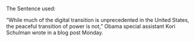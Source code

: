 The Sentence used:

“While much of the digital transition is unprecedented in the United States, the peaceful transition of power is not,” Obama special assistant Kori Schulman wrote in a blog post Monday.
